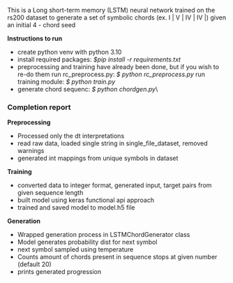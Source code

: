 This is a Long short-term memory (LSTM) neural network trained on the rs200 dataset to generate a set of symbolic chords (ex. I | V | IV | IV |) given an initial 4 - chord seed

**Instructions to run**

- create python venv with python 3.10
- install required packages: *$pip install -r requirements.txt*
- preprocessing and training have already been done, but if you wish to re-do them 
      run rc_preprocess.py: *$ python rc_preprocess.py*
      run training module: *$ python train.py*
- generate chord sequenc: *$ python chordgen.py*\

### Completion report ###

**Preprocessing**

- Processed only the dt interpretations
- read raw data, loaded single string in single_file_dataset, removed warnings 
- generated int mappings from unique symbols in dataset

**Training**

- converted data to integer format, generated input, target pairs from given sequence length
- built model using keras functional api approach
- trained and saved model to model.h5 file

**Generation**

- Wrapped generation process in LSTMChordGenerator class
- Model generates probability dist for next symbol
- next symbol sampled using temperature
- Counts amount of chords present in sequence stops at given number (default 20)
- prints generated progression


